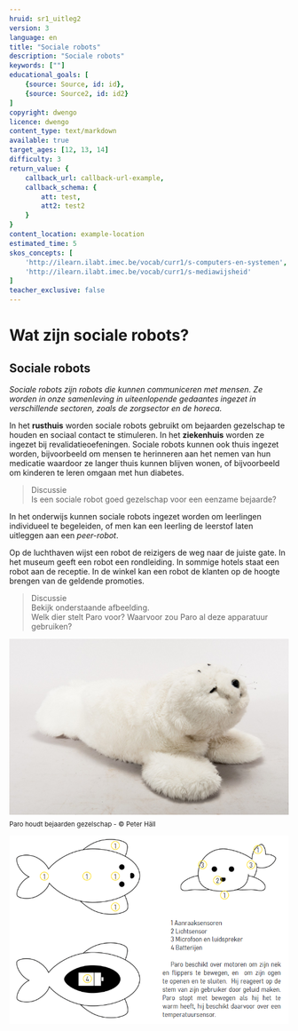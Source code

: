 ```yaml
---
hruid: sr1_uitleg2
version: 3
language: en
title: "Sociale robots"
description: "Sociale robots"
keywords: [""]
educational_goals: [
    {source: Source, id: id}, 
    {source: Source2, id: id2}
]
copyright: dwengo
licence: dwengo
content_type: text/markdown
available: true
target_ages: [12, 13, 14]
difficulty: 3
return_value: {
    callback_url: callback-url-example,
    callback_schema: {
        att: test,
        att2: test2
    }
}
content_location: example-location
estimated_time: 5
skos_concepts: [
    'http://ilearn.ilabt.imec.be/vocab/curr1/s-computers-en-systemen', 
    'http://ilearn.ilabt.imec.be/vocab/curr1/s-mediawijsheid'
]
teacher_exclusive: false
---
```


# Wat zijn sociale robots?
## Sociale robots

*Sociale robots zijn robots die kunnen communiceren met mensen. Ze worden in onze samenleving in uiteenlopende gedaantes ingezet in verschillende sectoren, zoals de zorgsector en de horeca.*  

In het **rusthuis** worden sociale robots gebruikt om bejaarden gezelschap te houden en sociaal contact te stimuleren. In het **ziekenhuis** worden ze ingezet bij revalidatieoefeningen. Sociale robots kunnen ook thuis ingezet worden, bijvoorbeeld om mensen te herinneren aan het nemen van hun medicatie waardoor ze langer thuis kunnen blijven wonen, of bijvoorbeeld om kinderen te leren omgaan met hun diabetes.  

> Discussie<br>Is een sociale robot goed gezelschap voor een eenzame bejaarde?

In het onderwijs kunnen sociale robots ingezet worden om leerlingen individueel te begeleiden, of men kan een leerling de leerstof laten uitleggen aan een *peer-robot*. 

Op de luchthaven wijst een robot de reizigers de weg naar de juiste gate. In het museum geeft een robot een rondleiding. In sommige hotels staat een robot aan de receptie. In de winkel kan een robot de klanten op de hoogte brengen van de geldende promoties.  

> Discussie<br>Bekijk onderstaande afbeelding.<br>Welk dier stelt Paro voor? Waarvoor zou Paro al deze apparatuur gebruiken?

![](embed/paro.jpg "© Peter Häll")
<sub>Paro houdt bejaarden gezelschap - © Peter Häll</sub>

![](embed/Paro2.png "Paro uitleg")